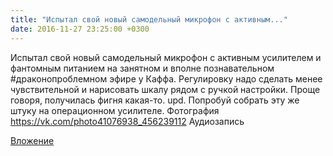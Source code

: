 ```yaml
---
title: "Испытал свой новый самодельный микрофон с активным..."
date: 2016-11-27 23:25:00 +0300
---
```


Испытал свой новый самодельный микрофон с активным усилителем и фантомным питанием на занятном и вполне познавательном #драконопроблемном эфире у Каффа. Регулировку надо сделать менее чувствительной и нарисовать шкалу рядом с ручкой настройки. Проще говоря, получилась фигня какая-то.
upd. Попробуй собрать эту же штуку на операционном усилителе.
Фотография
https://vk.com/photo41076938_456239112
Аудиозапись

[Вложение](https://vk.com/photo41076938_456239112)
